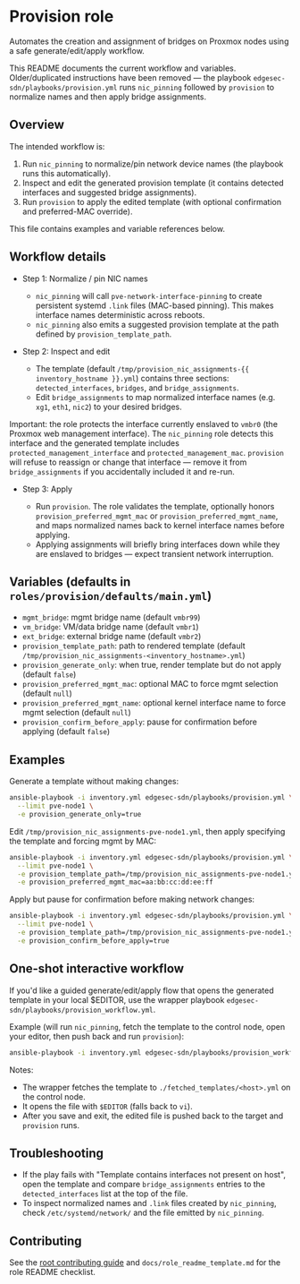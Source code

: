 # Provision role

Automates the creation and assignment of bridges on Proxmox nodes using a safe generate/edit/apply workflow.

This README documents the current workflow and variables. Older/duplicated instructions have been removed — the playbook `edgesec-sdn/playbooks/provision.yml` runs `nic_pinning` followed by `provision` to normalize names and then apply bridge assignments.

## Overview

The intended workflow is:

1. Run `nic_pinning` to normalize/pin network device names (the playbook runs this automatically).
2. Inspect and edit the generated provision template (it contains detected interfaces and suggested bridge assignments).
3. Run `provision` to apply the edited template (with optional confirmation and preferred-MAC override).

This file contains examples and variable references below.

## Workflow details

- Step 1: Normalize / pin NIC names

  - `nic_pinning` will call `pve-network-interface-pinning` to create persistent systemd `.link` files (MAC-based pinning). This makes interface names deterministic across reboots.
  - `nic_pinning` also emits a suggested provision template at the path defined by `provision_template_path`.

- Step 2: Inspect and edit

  - The template (default `/tmp/provision_nic_assignments-{{ inventory_hostname }}.yml`) contains three sections: `detected_interfaces`, `bridges`, and `bridge_assignments`.
  - Edit `bridge_assignments` to map normalized interface names (e.g. `xg1`, `eth1`, `nic2`) to your desired bridges.

Important: the role protects the interface currently enslaved to `vmbr0` (the Proxmox web management interface). The `nic_pinning` role detects this interface and the generated template includes `protected_management_interface` and `protected_management_mac`. `provision` will refuse to reassign or change that interface — remove it from `bridge_assignments` if you accidentally included it and re-run.

- Step 3: Apply

  - Run `provision`. The role validates the template, optionally honors `provision_preferred_mgmt_mac` or `provision_preferred_mgmt_name`, and maps normalized names back to kernel interface names before applying.
  - Applying assignments will briefly bring interfaces down while they are enslaved to bridges — expect transient network interruption.

## Variables (defaults in `roles/provision/defaults/main.yml`)

- `mgmt_bridge`: mgmt bridge name (default `vmbr99`)
- `vm_bridge`: VM/data bridge name (default `vmbr1`)
- `ext_bridge`: external bridge name (default `vmbr2`)
- `provision_template_path`: path to rendered template (default `/tmp/provision_nic_assignments-<inventory_hostname>.yml`)
- `provision_generate_only`: when true, render template but do not apply (default `false`)
- `provision_preferred_mgmt_mac`: optional MAC to force mgmt selection (default `null`)
- `provision_preferred_mgmt_name`: optional kernel interface name to force mgmt selection (default `null`)
- `provision_confirm_before_apply`: pause for confirmation before applying (default `false`)

## Examples

Generate a template without making changes:

```bash
ansible-playbook -i inventory.yml edgesec-sdn/playbooks/provision.yml \
  --limit pve-node1 \
  -e provision_generate_only=true
```

Edit `/tmp/provision_nic_assignments-pve-node1.yml`, then apply specifying the template and forcing mgmt by MAC:

```bash
ansible-playbook -i inventory.yml edgesec-sdn/playbooks/provision.yml \
  --limit pve-node1 \
  -e provision_template_path=/tmp/provision_nic_assignments-pve-node1.yml \
  -e provision_preferred_mgmt_mac=aa:bb:cc:dd:ee:ff
```

Apply but pause for confirmation before making network changes:

```bash
ansible-playbook -i inventory.yml edgesec-sdn/playbooks/provision.yml \
  --limit pve-node1 \
  -e provision_template_path=/tmp/provision_nic_assignments-pve-node1.yml \
  -e provision_confirm_before_apply=true
```

## One-shot interactive workflow

If you'd like a guided generate/edit/apply flow that opens the generated template in your local $EDITOR, use the wrapper playbook `edgesec-sdn/playbooks/provision_workflow.yml`.

Example (will run `nic_pinning`, fetch the template to the control node, open your editor, then push back and run `provision`):

```bash
ansible-playbook -i inventory.yml edgesec-sdn/playbooks/provision_workflow.yml --limit pve-node1
```

Notes:
- The wrapper fetches the template to `./fetched_templates/<host>.yml` on the control node.
- It opens the file with `$EDITOR` (falls back to `vi`).
- After you save and exit, the edited file is pushed back to the target and `provision` runs.

## Troubleshooting

- If the play fails with "Template contains interfaces not present on host", open the template and compare `bridge_assignments` entries to the `detected_interfaces` list at the top of the file.
- To inspect normalized names and `.link` files created by `nic_pinning`, check `/etc/systemd/network/` and the file emitted by `nic_pinning`.

## Contributing

See the [root contributing guide](../../docs/contributing.md) and `docs/role_readme_template.md` for the role README checklist.
